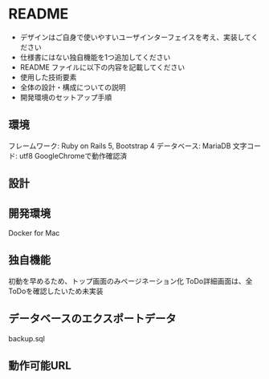 # README

- デザインはご自身で使いやすいユーザインターフェイスを考え、実装してください
- 仕様書にはない独自機能を1つ追加してください
- README ファイルに以下の内容を記載してください
- 使用した技術要素
- 全体の設計・構成についての説明
- 開発環境のセットアップ手順

## 環境
フレームワーク: Ruby on Rails 5, Bootstrap 4
データベース: MariaDB
文字コード: utf8
GoogleChromeで動作確認済

## 設計


## 開発環境
Docker for Mac

## 独自機能
初動を早めるため、トップ画面のみページネーション化
ToDo詳細画面は、全ToDoを確認したいため未実装

## データベースのエクスポートデータ
backup.sql

## 動作可能URL

